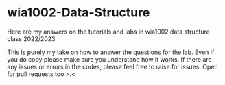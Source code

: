 # wia1002-Data-Structure
Here are my answers on the tutorials and labs in wia1002 data structure class 2022/2023

This is purely my take on how to answer the questions for the lab. Even if you do copy please make sure you understand how it works. 
If there are any issues or errors in the codes, please feel free to raise for issues. Open for pull requests too >.<
